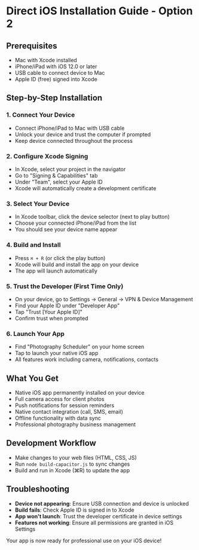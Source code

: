 # Direct iOS Installation Guide - Option 2

## Prerequisites
- Mac with Xcode installed
- iPhone/iPad with iOS 12.0 or later
- USB cable to connect device to Mac
- Apple ID (free) signed into Xcode

## Step-by-Step Installation

### 1. Connect Your Device
- Connect iPhone/iPad to Mac with USB cable
- Unlock your device and trust the computer if prompted
- Keep device connected throughout the process

### 2. Configure Xcode Signing
- In Xcode, select your project in the navigator
- Go to "Signing & Capabilities" tab
- Under "Team", select your Apple ID
- Xcode will automatically create a development certificate

### 3. Select Your Device
- In Xcode toolbar, click the device selector (next to play button)
- Choose your connected iPhone/iPad from the list
- You should see your device name appear

### 4. Build and Install
- Press `⌘ + R` (or click the play button)
- Xcode will build and install the app on your device
- The app will launch automatically

### 5. Trust the Developer (First Time Only)
- On your device, go to Settings → General → VPN & Device Management
- Find your Apple ID under "Developer App"
- Tap "Trust [Your Apple ID]"
- Confirm trust when prompted

### 6. Launch Your App
- Find "Photography Scheduler" on your home screen
- Tap to launch your native iOS app
- All features work including camera, notifications, contacts

## What You Get
- Native iOS app permanently installed on your device
- Full camera access for client photos
- Push notifications for session reminders
- Native contact integration (call, SMS, email)
- Offline functionality with data sync
- Professional photography business management

## Development Workflow
- Make changes to your web files (HTML, CSS, JS)
- Run `node build-capacitor.js` to sync changes
- Build and run in Xcode (⌘R) to update the app

## Troubleshooting
- **Device not appearing**: Ensure USB connection and device is unlocked
- **Build fails**: Check Apple ID is signed in to Xcode
- **App won't launch**: Trust the developer certificate in device settings
- **Features not working**: Ensure all permissions are granted in iOS Settings

Your app is now ready for professional use on your iOS device!